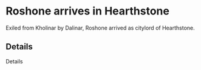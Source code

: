 # Roshone arrives in Hearthstone
Exiled from Kholinar by Dalinar, Roshone arrived as citylord of Hearthstone.

## Details
Details
